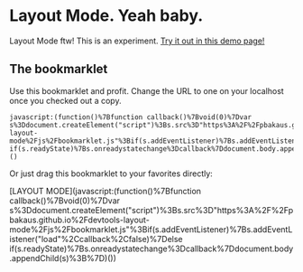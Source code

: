 # Layout Mode. Yeah baby.
Layout Mode ftw! This is an experiment. [Try it out in this demo page!](https://pbakaus.github.io/devtools-layout-mode/)

## The bookmarklet

Use this bookmarklet and profit. Change the URL to one on your localhost once you checked out a copy.

```
javascript:(function()%7Bfunction callback()%7Bvoid(0)%7Dvar s%3Ddocument.createElement("script")%3Bs.src%3D"https%3A%2F%2Fpbakaus.github.io%2Fdevtools-layout-mode%2Fjs%2Fbookmarklet.js"%3Bif(s.addEventListener)%7Bs.addEventListener("load"%2Ccallback%2Cfalse)%7Delse if(s.readyState)%7Bs.onreadystatechange%3Dcallback%7Ddocument.body.appendChild(s)%3B%7D)()
```

Or just drag this bookmarklet to your favorites directly:

[LAYOUT MODE](javascript:(function()%7Bfunction callback()%7Bvoid(0)%7Dvar s%3Ddocument.createElement("script")%3Bs.src%3D"https%3A%2F%2Fpbakaus.github.io%2Fdevtools-layout-mode%2Fjs%2Fbookmarklet.js"%3Bif(s.addEventListener)%7Bs.addEventListener("load"%2Ccallback%2Cfalse)%7Delse if(s.readyState)%7Bs.onreadystatechange%3Dcallback%7Ddocument.body.appendChild(s)%3B%7D)())
